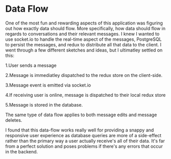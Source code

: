 # Data Flow

One of the most fun and rewarding aspects of this application was figuring out how exactly data should flow. More specifically, how data should flow in regards to conversations and their relevant messages. I knew I wanted to use socket.io to handle the real-time aspect of the messages, PostgreSQL to persist the messages, and redux to distribute all that data to the client. I went through a few different sketches and ideas, but I ultimatley settled on this:

1.User sends a message

2.Message is immediatley dispatched to the redux store on the client-side.

3.Message event is emitted via socket.io

4.If receiving user is online, message is dispatched to their local redux store

5.Message is stored in the database.

The same type of data flow applies to both message edits and message deletes.

I found that this data-flow works really well for providing a snappy and responsive user experience as database queries are more of a side-effect rather than the primary way a user actually receive's all of their data. It's far from a perfect solution and poses problems if there's any errors that occur in the backend.
